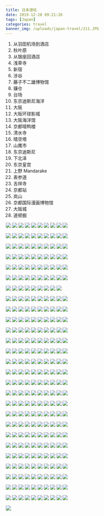 ```yaml
---
title: 日本游玩
date: 2019-12-28 09:21:26
tags: [Japan]
categories: travel
banner_img: /uploads/japan-travel/211.JPG
---
```


1. 从羽田机场到酒店
2. 秋叶原
3. 从银座回酒店
4. 浅草寺
5. 新宿
6. 涉谷
7. 藤子不二雄博物馆
8. 镰仓
9. 台场
10. 东京迪斯尼海洋
11. 大阪
12. 大阪环球影城
13. 大阪海洋馆
14. 京都晴鸭楼
15. 清水寺
16. 晴空塔
17. 山鹰市
18. 东京迪斯尼
19. 下北泽
20. 东京皇宫
21. 上野 Mandarake
22. 表参道
23. 吉祥寺
24. 京都站
25. 岚山
26. 京都国际漫画博物馆
27. 大阪城
28. 道顿掘

![](/uploads/japan-travel/01.JPG)
![](/uploads/japan-travel/02.JPG)
![](/uploads/japan-travel/03.JPG)
![](/uploads/japan-travel/04.JPG)
![](/uploads/japan-travel/05.JPG)
![](/uploads/japan-travel/06.JPG)
![](/uploads/japan-travel/07.JPG)
![](/uploads/japan-travel/08.JPG)
![](/uploads/japan-travel/09.JPG)
![](/uploads/japan-travel/10.JPG)

![](/uploads/japan-travel/11.JPG)
![](/uploads/japan-travel/12.JPG)
![](/uploads/japan-travel/13.JPG)
![](/uploads/japan-travel/14.JPG)
![](/uploads/japan-travel/15.JPG)
![](/uploads/japan-travel/16.JPG)
![](/uploads/japan-travel/17.JPG)
![](/uploads/japan-travel/18.JPG)
![](/uploads/japan-travel/19.JPG)
![](/uploads/japan-travel/20.JPG)

![](/uploads/japan-travel/21.JPG)
![](/uploads/japan-travel/22.JPG)
![](/uploads/japan-travel/23.JPG)
![](/uploads/japan-travel/24.JPG)
![](/uploads/japan-travel/25.JPG)
![](/uploads/japan-travel/26.JPG)
![](/uploads/japan-travel/27.JPG)
![](/uploads/japan-travel/28.JPG)
![](/uploads/japan-travel/29.JPG)
![](/uploads/japan-travel/30.JPG)

![](/uploads/japan-travel/31.JPG)
![](/uploads/japan-travel/32.JPG)
![](/uploads/japan-travel/33.JPG)
![](/uploads/japan-travel/34.JPG)
![](/uploads/japan-travel/35.JPG)
![](/uploads/japan-travel/36.JPG)
![](/uploads/japan-travel/37.JPG)
![](/uploads/japan-travel/38.JPG)
![](/uploads/japan-travel/39.JPG)
![](/uploads/japan-travel/40.JPG)

![](/uploads/japan-travel/41.JPG)
![](/uploads/japan-travel/42.JPG)
![](/uploads/japan-travel/43.JPG)
![](/uploads/japan-travel/44.JPG)
![](/uploads/japan-travel/45.JPG)
![](/uploads/japan-travel/46.JPG)
![](/uploads/japan-travel/47.JPG)
![](/uploads/japan-travel/48.JPG)
![](/uploads/japan-travel/49.JPG)
![](/uploads/japan-travel/50.JPG)

![](/uploads/japan-travel/51.JPG)
![](/uploads/japan-travel/52.JPG)
![](/uploads/japan-travel/53.JPG)
![](/uploads/japan-travel/54.JPG)
![](/uploads/japan-travel/55.JPG)
![](/uploads/japan-travel/56.JPG)
![](/uploads/japan-travel/57.JPG)
![](/uploads/japan-travel/58.JPG)
![](/uploads/japan-travel/59.JPG)
![](/uploads/japan-travel/60.JPG)

![](/uploads/japan-travel/61.JPG)
![](/uploads/japan-travel/62.JPG)
![](/uploads/japan-travel/63.JPG)
![](/uploads/japan-travel/64.JPG)
![](/uploads/japan-travel/65.JPG)
![](/uploads/japan-travel/66.JPG)
![](/uploads/japan-travel/67.JPG)
![](/uploads/japan-travel/68.JPG)
![](/uploads/japan-travel/69.JPG)

![](/uploads/japan-travel/70.JPG)
![](/uploads/japan-travel/71.JPG)
![](/uploads/japan-travel/72.JPG)
![](/uploads/japan-travel/73.JPG)
![](/uploads/japan-travel/74.JPG)
![](/uploads/japan-travel/75.JPG)
![](/uploads/japan-travel/76.JPG)
![](/uploads/japan-travel/77.JPG)
![](/uploads/japan-travel/78.JPG)
![](/uploads/japan-travel/79.JPG)

![](/uploads/japan-travel/80.JPG)
![](/uploads/japan-travel/81.JPG)
![](/uploads/japan-travel/82.JPG)
![](/uploads/japan-travel/83.JPG)
![](/uploads/japan-travel/84.JPG)
![](/uploads/japan-travel/85.JPG)
![](/uploads/japan-travel/86.JPG)
![](/uploads/japan-travel/87.JPG)
![](/uploads/japan-travel/88.JPG)
![](/uploads/japan-travel/89.JPG)

![](/uploads/japan-travel/90.JPG)
![](/uploads/japan-travel/91.JPG)
![](/uploads/japan-travel/92.JPG)
![](/uploads/japan-travel/93.JPG)
![](/uploads/japan-travel/94.JPG)
![](/uploads/japan-travel/95.JPG)
![](/uploads/japan-travel/96.JPG)
![](/uploads/japan-travel/97.JPG)
![](/uploads/japan-travel/98.JPG)
![](/uploads/japan-travel/99.JPG)


![](/uploads/japan-travel/100.JPG)
![](/uploads/japan-travel/101.JPG)
![](/uploads/japan-travel/102.JPG)
![](/uploads/japan-travel/103.JPG)
![](/uploads/japan-travel/104.JPG)
![](/uploads/japan-travel/105.JPG)
![](/uploads/japan-travel/106.JPG)
![](/uploads/japan-travel/107.JPG)
![](/uploads/japan-travel/108.JPG)
![](/uploads/japan-travel/109.JPG)

![](/uploads/japan-travel/110.JPG)
![](/uploads/japan-travel/111.JPG)
![](/uploads/japan-travel/112.JPG)
![](/uploads/japan-travel/113.JPG)
![](/uploads/japan-travel/114.JPG)
![](/uploads/japan-travel/115.JPG)
![](/uploads/japan-travel/116.JPG)
![](/uploads/japan-travel/117.JPG)
![](/uploads/japan-travel/118.JPG)
![](/uploads/japan-travel/119.JPG)

![](/uploads/japan-travel/120.JPG)
![](/uploads/japan-travel/121.JPG)
![](/uploads/japan-travel/122.JPG)
![](/uploads/japan-travel/123.JPG)
![](/uploads/japan-travel/124.JPG)
![](/uploads/japan-travel/125.JPG)
![](/uploads/japan-travel/126.JPG)
![](/uploads/japan-travel/127.JPG)
![](/uploads/japan-travel/128.JPG)
![](/uploads/japan-travel/129.JPG)

![](/uploads/japan-travel/130.JPG)
![](/uploads/japan-travel/131.JPG)
![](/uploads/japan-travel/132.JPG)
![](/uploads/japan-travel/133.JPG)
![](/uploads/japan-travel/134.JPG)
![](/uploads/japan-travel/135.JPG)
![](/uploads/japan-travel/136.JPG)
![](/uploads/japan-travel/137.JPG)
![](/uploads/japan-travel/138.JPG)
![](/uploads/japan-travel/139.JPG)

![](/uploads/japan-travel/140.JPG)
![](/uploads/japan-travel/141.JPG)
![](/uploads/japan-travel/142.JPG)
![](/uploads/japan-travel/143.JPG)
![](/uploads/japan-travel/144.JPG)
![](/uploads/japan-travel/145.JPG)
![](/uploads/japan-travel/146.JPG)
![](/uploads/japan-travel/147.JPG)
![](/uploads/japan-travel/148.JPG)
![](/uploads/japan-travel/149.JPG)

![](/uploads/japan-travel/150.JPG)
![](/uploads/japan-travel/151.JPG)
![](/uploads/japan-travel/152.JPG)
![](/uploads/japan-travel/153.JPG)
![](/uploads/japan-travel/154.JPG)
![](/uploads/japan-travel/155.JPG)
![](/uploads/japan-travel/156.JPG)
![](/uploads/japan-travel/157.JPG)
![](/uploads/japan-travel/158.JPG)
![](/uploads/japan-travel/159.JPG)

![](/uploads/japan-travel/160.JPG)
![](/uploads/japan-travel/161.JPG)
![](/uploads/japan-travel/162.JPG)
![](/uploads/japan-travel/163.JPG)
![](/uploads/japan-travel/164.JPG)
![](/uploads/japan-travel/165.JPG)
![](/uploads/japan-travel/166.JPG)
![](/uploads/japan-travel/167.JPG)
![](/uploads/japan-travel/168.JPG)
![](/uploads/japan-travel/169.JPG)

![](/uploads/japan-travel/170.JPG)
![](/uploads/japan-travel/171.JPG)
![](/uploads/japan-travel/172.JPG)
![](/uploads/japan-travel/173.JPG)
![](/uploads/japan-travel/174.JPG)
![](/uploads/japan-travel/175.JPG)
![](/uploads/japan-travel/176.JPG)
![](/uploads/japan-travel/177.JPG)
![](/uploads/japan-travel/178.JPG)
![](/uploads/japan-travel/179.JPG)

![](/uploads/japan-travel/180.JPG)
![](/uploads/japan-travel/181.JPG)
![](/uploads/japan-travel/182.JPG)
![](/uploads/japan-travel/183.JPG)
![](/uploads/japan-travel/184.JPG)
![](/uploads/japan-travel/185.JPG)
![](/uploads/japan-travel/186.JPG)
![](/uploads/japan-travel/187.JPG)
![](/uploads/japan-travel/188.JPG)
![](/uploads/japan-travel/189.JPG)

![](/uploads/japan-travel/190.JPG)
![](/uploads/japan-travel/191.JPG)
![](/uploads/japan-travel/192.JPG)
![](/uploads/japan-travel/193.JPG)
![](/uploads/japan-travel/194.JPG)
![](/uploads/japan-travel/195.JPG)
![](/uploads/japan-travel/196.JPG)
![](/uploads/japan-travel/197.JPG)
![](/uploads/japan-travel/198.JPG)
![](/uploads/japan-travel/199.JPG)

![](/uploads/japan-travel/200.JPG)
![](/uploads/japan-travel/201.JPG)
![](/uploads/japan-travel/202.JPG)
![](/uploads/japan-travel/203.JPG)
![](/uploads/japan-travel/204.JPG)
![](/uploads/japan-travel/205.JPG)
![](/uploads/japan-travel/206.JPG)
![](/uploads/japan-travel/207.JPG)
![](/uploads/japan-travel/208.JPG)
![](/uploads/japan-travel/209.JPG)

![](/uploads/japan-travel/210.JPG)
![](/uploads/japan-travel/211.JPG)
![](/uploads/japan-travel/212.JPG)
![](/uploads/japan-travel/213.JPG)
![](/uploads/japan-travel/214.JPG)
![](/uploads/japan-travel/215.JPG)
![](/uploads/japan-travel/216.JPG)
![](/uploads/japan-travel/217.JPG)
![](/uploads/japan-travel/218.JPG)
![](/uploads/japan-travel/219.JPG)

![](/uploads/japan-travel/220.JPG)
![](/uploads/japan-travel/221.JPG)
![](/uploads/japan-travel/222.JPG)
![](/uploads/japan-travel/223.JPG)
![](/uploads/japan-travel/224.JPG)
![](/uploads/japan-travel/225.JPG)
![](/uploads/japan-travel/226.JPG)
![](/uploads/japan-travel/227.JPG)
![](/uploads/japan-travel/228.JPG)
![](/uploads/japan-travel/229.JPG)

![](/uploads/japan-travel/230.JPG)
![](/uploads/japan-travel/231.JPG)
![](/uploads/japan-travel/232.JPG)
![](/uploads/japan-travel/233.JPG)
![](/uploads/japan-travel/234.JPG)
![](/uploads/japan-travel/235.JPG)
![](/uploads/japan-travel/236.JPG)
![](/uploads/japan-travel/237.JPG)
![](/uploads/japan-travel/238.JPG)
![](/uploads/japan-travel/239.JPG)

![](/uploads/japan-travel/240.JPG)
![](/uploads/japan-travel/241.JPG)
![](/uploads/japan-travel/242.JPG)
![](/uploads/japan-travel/243.JPG)
![](/uploads/japan-travel/244.JPG)
![](/uploads/japan-travel/245.JPG)
![](/uploads/japan-travel/246.JPG)
![](/uploads/japan-travel/247.JPG)
![](/uploads/japan-travel/248.JPG)
![](/uploads/japan-travel/249.JPG)

![](/uploads/japan-travel/250.JPG)
![](/uploads/japan-travel/251.JPG)
![](/uploads/japan-travel/252.JPG)
![](/uploads/japan-travel/253.JPG)
![](/uploads/japan-travel/254.JPG)
![](/uploads/japan-travel/255.JPG)
![](/uploads/japan-travel/256.JPG)
![](/uploads/japan-travel/257.JPG)
![](/uploads/japan-travel/258.JPG)
![](/uploads/japan-travel/259.JPG)

![](/uploads/japan-travel/260.JPG)
![](/uploads/japan-travel/261.JPG)
![](/uploads/japan-travel/262.JPG)
![](/uploads/japan-travel/263.JPG)
![](/uploads/japan-travel/264.JPG)
![](/uploads/japan-travel/265.JPG)
![](/uploads/japan-travel/266.JPG)
![](/uploads/japan-travel/267.JPG)
![](/uploads/japan-travel/268.JPG)
![](/uploads/japan-travel/269.JPG)

![](/uploads/japan-travel/270.JPG)
































